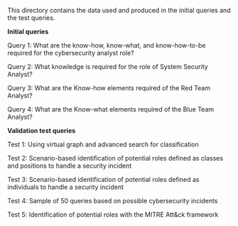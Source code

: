 This directory contains the data used and produced in the initial queries and the test queries.

**Initial queries**

Query 1: What are the know-how, know-what, and know-how-to-be required for the cybersecurity analyst role?

Query 2: What knowledge is required for the role of System Security Analyst?

Query 3: What are the Know-how elements required of the Red Team Analyst?

Query 4: What are the Know-what elements required of the Blue Team Analyst?

**Validation test queries**

Test 1: Using virtual graph and advanced search for classification

Test 2:	Scenario-based identification of potential roles defined as classes and positions to handle a security incident

Test 3: Scenario-based identification of potential roles defined as individuals to handle a security incident

Test 4: Sample of 50 queries based on possible cybersecurity incidents

Test 5: Identification of potential roles with the MITRE Att&ck framework
